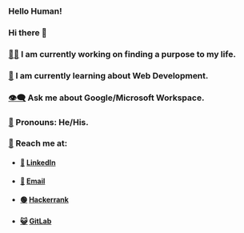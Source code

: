 ### Hello Human!
### Hi there 👋

### [👨‍💻](https://emojipedia.org/man-technologist/) I am currently working on finding a purpose to my life.

### [📖](https://emojipedia.org/open-book/) I am currently learning about Web Development.

### [👁️‍🗨️](https://emojipedia.org/eye-in-speech-bubble/) Ask me about Google/Microsoft Workspace.

### [🙂](https://emojipedia.org/slightly-smiling-face/) Pronouns: He/His.

### [📨](https://emojipedia.org/incoming-envelope/) Reach me at: 
- ####  [💼](https://emojipedia.org/briefcase/) [LinkedIn](https://www.linkedin.com/in/pinakci-kathotia/)
- ####  [📧](https://emojipedia.org/e-mail/) [Email](mailto:pinakickathotia@gmail.com)
- ####  [🟢](https://emojipedia.org/large-green-circle/) [Hackerrank](https://www.hackerrank.com/RTM050)
- ####  [😺](https://emojipedia.org/grinning-cat/) [GitLab](https://gitlab.com/RTM050)
